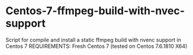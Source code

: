 # Centos-7-ffmpeg-build-with-nvec-support
Script for compile and install a static ffmpeg build with nvenc support in Centos 7
REQUIREMENTS: 
Fresh Centos 7 (tested on Centos 7.6.1810 X64)
